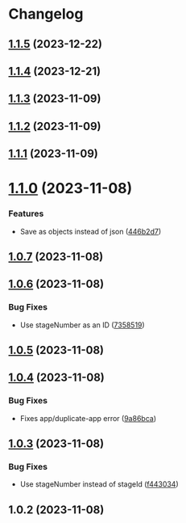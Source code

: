 # Changelog

## [1.1.5](https://github.com/houseoffellows/brackets-firestore-db/compare/1.1.4...1.1.5) (2023-12-22)

## [1.1.4](https://github.com/houseoffellows/brackets-firestore-db/compare/1.1.3...1.1.4) (2023-12-21)

## [1.1.3](https://github.com/houseoffellows/brackets-firestore-db/compare/1.1.2...1.1.3) (2023-11-09)

## [1.1.2](https://github.com/houseoffellows/brackets-firestore-db/compare/1.1.1...1.1.2) (2023-11-09)

## [1.1.1](https://github.com/houseoffellows/brackets-firestore-db/compare/1.1.0...1.1.1) (2023-11-09)

# [1.1.0](https://github.com/houseoffellows/brackets-firestore-db/compare/1.0.7...1.1.0) (2023-11-08)


### Features

* Save as objects instead of json ([446b2d7](https://github.com/houseoffellows/brackets-firestore-db/commit/446b2d7e18a24c582c57903aecc22dd8340f02ae))

## [1.0.7](https://github.com/houseoffellows/brackets-firestore-db/compare/1.0.6...1.0.7) (2023-11-08)

## [1.0.6](https://github.com/houseoffellows/brackets-firestore-db/compare/1.0.5...1.0.6) (2023-11-08)


### Bug Fixes

* Use stageNumber as an ID ([7358519](https://github.com/houseoffellows/brackets-firestore-db/commit/735851947d1c070c1bbc67880dc4cd89977b6754))

## [1.0.5](https://github.com/houseoffellows/brackets-firestore-db/compare/1.0.4...1.0.5) (2023-11-08)

## [1.0.4](https://github.com/houseoffellows/brackets-firestore-db/compare/1.0.3...1.0.4) (2023-11-08)


### Bug Fixes

* Fixes app/duplicate-app error ([9a86bca](https://github.com/houseoffellows/brackets-firestore-db/commit/9a86bca9e184550f54668f9d8a40b296e85f7a77))

## [1.0.3](https://github.com/houseoffellows/brackets-firestore-db/compare/1.0.2...1.0.3) (2023-11-08)


### Bug Fixes

* Use stageNumber instead of stageId ([f443034](https://github.com/houseoffellows/brackets-firestore-db/commit/f443034b25b50815310a801311c0f042b938c6dc))

## 1.0.2 (2023-11-08)